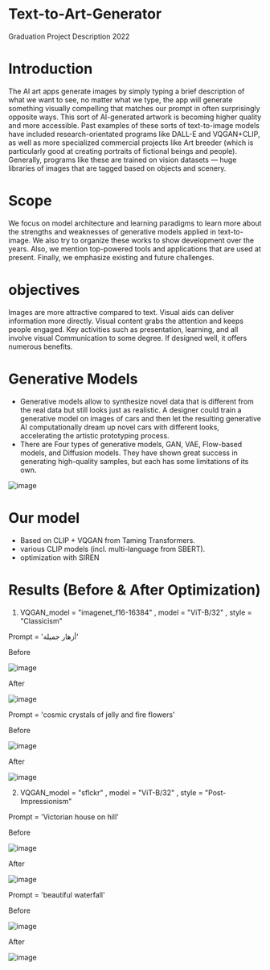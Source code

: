 # Text-to-Art-Generator
Graduation Project Description 2022


# Introduction
The AI art apps generate images by simply typing a brief description of what we want to see, no matter what we type, the app will generate something visually compelling that matches our prompt in often surprisingly opposite ways. This sort of AI-generated artwork is becoming higher quality and more accessible. Past examples of these sorts of text-to-image models have included research-orientated programs like DALL-E and VQGAN+CLIP, as well as more specialized commercial projects like Art breeder (which is particularly good at creating portraits of fictional beings and people). Generally, programs like these are trained on vision datasets — huge libraries of images that are tagged based on objects and scenery.

# Scope
We focus on model architecture and learning paradigms to learn more about the strengths and weaknesses of generative models applied in text-to-image. We also try to organize these works to show development over the years. Also, we mention top-powered tools and applications that are used at present. Finally, we emphasize existing and future challenges. 

# objectives
Images are more attractive compared to text. Visual aids can deliver information more directly. Visual content grabs the attention and keeps people engaged. Key activities such as presentation, learning, and all involve visual Communication to some degree. If designed well, it offers numerous benefits.

# Generative Models
* Generative models allow to synthesize novel data that is different from the real data but still looks just as realistic. A designer could train a generative model on images of cars and then let the resulting generative AI computationally dream up novel cars with different looks, accelerating the artistic prototyping process.
* There are Four types of generative models, GAN, VAE, Flow-based models, and Diffusion models. They have shown great success in generating high-quality samples, but each has some limitations of its own.

![image](https://user-images.githubusercontent.com/63797979/182920524-381d8414-a61d-48d6-8378-3e10721ac879.png)

# Our model
* Based on CLIP + VQGAN from Taming Transformers.
* various CLIP models (incl. multi-language from SBERT).
* optimization with SIREN

# Results (Before & After Optimization)

1) VQGAN_model = "imagenet_f16-16384" , model = "ViT-B/32" , style = "Classicism"


Prompt = 'أزهار جميلة'
   
Before

![image](https://user-images.githubusercontent.com/63797979/182921602-2d025877-7958-495c-9168-824171be54bc.png)
    
After

![image](https://user-images.githubusercontent.com/63797979/182921663-bf9a6ffb-9392-4d8c-a46f-4e9840e67b9c.png)


Prompt = 'cosmic crystals of jelly and fire flowers'

Before

![image](https://user-images.githubusercontent.com/63797979/182921793-d94a9fb4-3954-4610-ba80-b526f6f1d754.png)


After

![image](https://user-images.githubusercontent.com/63797979/182921811-5c2f56a0-3cc1-4cd6-a5e7-d0817cc873a3.png)



2)	VQGAN_model = "sflckr" , model = "ViT-B/32" , style = "Post-Impressionism"

Prompt = 'Victorian house on hill'

Before 

![image](https://user-images.githubusercontent.com/63797979/182922098-bdcb0ea0-c4b9-44b3-a61d-3ffcacde73ad.png)



After

![image](https://user-images.githubusercontent.com/63797979/182925028-b5b3edab-dfad-4a77-86b0-12f805065ff9.png)


Prompt = 'beautiful waterfall'

Before 

![image](https://user-images.githubusercontent.com/63797979/182926490-3f3fc2c0-f750-4cb4-9e14-4fa946c40dd4.png)


After

![image](https://user-images.githubusercontent.com/63797979/182926351-c53f5242-11d4-43d9-9a63-2864dd723915.png)




